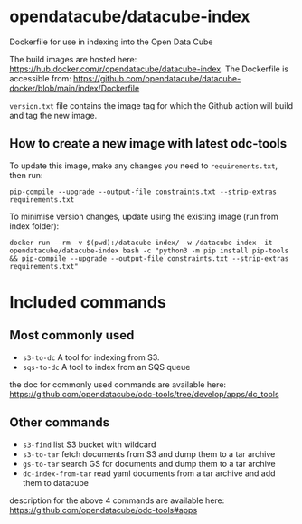 
# opendatacube/datacube-index
Dockerfile for use in indexing into the Open Data Cube

The build images are hosted here: https://hub.docker.com/r/opendatacube/datacube-index.
The Dockerfile is accessible from: https://github.com/opendatacube/datacube-docker/blob/main/index/Dockerfile

`version.txt` file contains the image tag for which the Github action will build and tag the new image.

## How to create a new image with latest odc-tools

To update this image, make any changes you need to `requirements.txt`, then run:

```
pip-compile --upgrade --output-file constraints.txt --strip-extras requirements.txt
```

To minimise version changes, update using the existing image (run from index folder):

```
docker run --rm -v $(pwd):/datacube-index/ -w /datacube-index -it opendatacube/datacube-index bash -c "python3 -m pip install pip-tools && pip-compile --upgrade --output-file constraints.txt --strip-extras requirements.txt"
```



# Included commands

## Most commonly used

- `s3-to-dc` A tool for indexing from S3.
- `sqs-to-dc` A tool to index from an SQS queue


the doc for commonly used commands are available here: https://github.com/opendatacube/odc-tools/tree/develop/apps/dc_tools

## Other commands

- `s3-find` list S3 bucket with wildcard
- `s3-to-tar` fetch documents from S3 and dump them to a tar archive
- `gs-to-tar` search GS for documents and dump them to a tar archive
- `dc-index-from-tar` read yaml documents from a tar archive and add them to datacube

description for the above 4 commands are available here: https://github.com/opendatacube/odc-tools#apps
